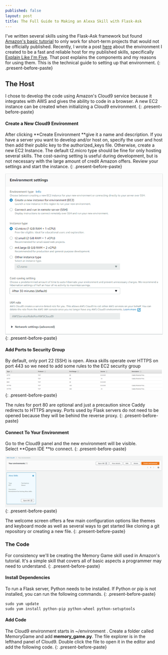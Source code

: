 ```yaml
---
published: false
layout: post
title: The Full Guide to Making an Alexa Skill with Flask-Ask
---
```



I've written several skills using the Flask-Ask framework but found [Amazon's basic tutorial](https://developer.amazon.com/blogs/post/Tx14R0IYYGH3SKT/Flask-Ask-A-New-Python-Framework-for-Rapid-Alexa-Skills-Kit-Development) to only work for short-term projects that would not be officially published. Recently, I wrote a post [here](/My-Alexa-Skills-Environment/)&nbsp;about the environment I created to be a fast and reliable host for my published skills, specifically [Explain Like I'm Five](https://www.amazon.com/Reddit-Explain-Like-Im-Unofficial/dp/B077ZQWYX3). That post explains the components and my reasons for using them. This is the technical guide to setting up that environment.
{: .present-before-paste}

## The Host

I chose to develop the code using Amazon's Cloud9 service because it integrates with AWS and gives the ability to code in a browser. A new EC2 instance can be created when initializing a Cloud9 environment.
{: .present-before-paste}

#### Create a New Cloud9 Environment

After clicking&nbsp;**Create Environment&nbsp;**give it a name and description. If you have a server you want to develop and/or host on, specify the user and host then add their public key to the authorized\_keys file. Otherwise, create a new EC2 Instance. The default t2.micro type should be fine for only hosting several skills. The cost-saving setting is useful during development, but is not necessary with the large amount of credit Amazon offers. Review your settings and start the instance.
{: .present-before-paste}

![](/uploads/versions/environment-details---x----749-762x---.png)
{: .present-before-paste}

#### Add Ports to Security Group

By default, only port 22 (SSH) is open. Alexa skills operate over HTTPS on port 443 so we need to add some rules to the EC2 security group![Alexa Skills EC2 Host Security Groups](/uploads/versions/security-groups---x----1659-240x---.png)
{: .present-before-paste}

The rules for port 80 are optional and just a precaution since Caddy redirects to HTTPS anyway. Ports used by Flask servers do not need to be opened because they will be behind the reverse proxy.
{: .present-before-paste}

#### Connect To Your Environment

Go to the Cloud9 panel and the new environment will be visible. Select&nbsp;**Open IDE&nbsp;**to connect.
{: .present-before-paste}

![](/uploads/versions/cloud9-panel---x----1546-503x---.png)
{: .present-before-paste}

The welcome screen offers a few main configuration options like themes and keyboard mode as well as several ways to get started like cloning a git repository or creating a new file.
{: .present-before-paste}

### The Code

For consistency we'll be creating the Memory Game skill used in Amazon's tutorial. It's a simple skill that covers all of basic aspects a programmer may need to understand.
{: .present-before-paste}

#### Install Dependencies

To run a Flask server, Python needs to be installed. If Python or pip is not installed, you can run the following commands.
{: .present-before-paste}

```
sudo yum update
sudo yum install python-pip python-wheel python-setuptools
```

#### Add Code

The Cloud9 environment starts in ~/environment . Create a folder called MemoryGame and add&nbsp;**memory\_game.py**. The file explorer is in the lefthand panel of Cloud9. Double click the file to open it in the editor and add the following code.
{: .present-before-paste}
